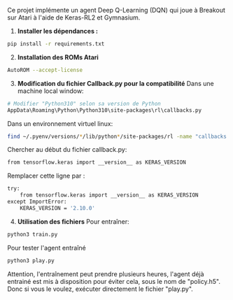 Ce projet implémente un agent Deep Q-Learning (DQN) qui joue à Breakout sur Atari à l'aide de Keras-RL2 et Gymnasium.

1. **Installer les dépendances :**
```bash
pip install -r requirements.txt
```
2. **Installation des ROMs Atari**
```bash
AutoROM --accept-license
```
3. **Modification du fichier Callback.py pour la compatibilité**
Dans une machine local window:
```bash
# Modifier "Python310" selon sa version de Python  
AppData\Roaming\Python\Python310\site-packages\rl\callbacks.py
```
Dans un environnement virtuel linux:
```bash
find ~/.pyenv/versions/*/lib/python*/site-packages/rl -name "callbacks.py"
```
Chercher au début du fichier callback.py:
```bash
from tensorflow.keras import __version__ as KERAS_VERSION
```
Remplacer cette ligne par :
```bash
try:
    from tensorflow.keras import __version__ as KERAS_VERSION
except ImportError:
    KERAS_VERSION = '2.10.0'
```
4. **Utilisation des fichiers**
Pour entraîner:
```bash
python3 train.py
```
Pour tester l'agent entraîné
```bash
python3 play.py
```
Attention, l'entraînement peut prendre plusieurs heures, l'agent déjà entrainé est mis à disposition pour éviter cela, sous le nom de "policy.h5". Donc si vous le voulez, exécuter directement le fichier "play.py".
